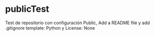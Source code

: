 # publicTest
Test de repositorio con configuración Public, Add a README file y add .gitignore template: Python y License: None
